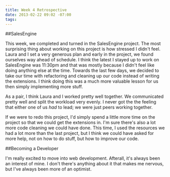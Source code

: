 ```yaml
---
title: Week 4 Retrospective
date: 2013-02-22 09:02 -07:00
tags:
---
```


##SalesEngine

This week, we completed and turned in the SalesEngine project. The most
surprising thing about working on this project is how stressed I didn't feel.
Laura and I set a very generous plan and early in the project, we found
ourselves way ahead of schedule. I think the latest I stayed up to work on
SalesEngine was 11:30pm and that was mostly because I didn't feel like doing
anything else at the time. Towards the last few days, we decided to take our
time with refactoring and cleaning up our code instead of writing the
extensions. I think doing this was a much more valuable lesson for us then
simply implementing more stuff.

As a pair, I think Laura and I worked pretty well together. We communicated
pretty well and split the workload very evenly. I never got the the feeling that
either one of us *had* to lead; we were just peers working together.

If we were to redo this project, I'd simply spend a little more time on the
project so that we could get the extensions in. I'm sure there's also a lot more
code cleaning we could have done. This time, I used the resources we had a lot
more than the last project, but I think we could have asked for more help, not
on how to do stuff, but how to improve our code.

##Becoming a Developer

I'm really excited to move into web development. Afterall, it's always been an
interest of mine. I don't there's anything about it that makes me nervous, but
I've always been more of an optimist.
